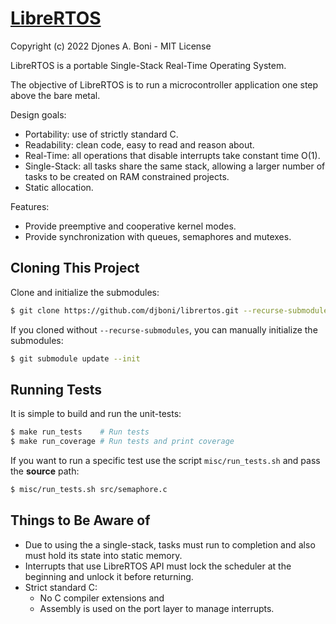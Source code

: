# [LibreRTOS](https://github.com/djboni/librertos)

Copyright (c) 2022 Djones A. Boni - MIT License

LibreRTOS is a portable Single-Stack Real-Time Operating System.

The objective of LibreRTOS is to run a microcontroller application one step
above the bare metal.

Design goals:

- Portability: use of strictly standard C.
- Readability: clean code, easy to read and reason about.
- Real-Time: all operations that disable interrupts take constant time O(1).
- Single-Stack: all tasks share the same stack, allowing a larger number of
  tasks to be created on RAM constrained projects.
- Static allocation.

Features:

- Provide preemptive and cooperative kernel modes.
- Provide synchronization with queues, semaphores and mutexes.

## Cloning This Project

Clone and initialize the submodules:

```sh
$ git clone https://github.com/djboni/librertos.git --recurse-submodules
```

If you cloned without `--recurse-submodules`, you can manually initialize the
submodules:

```sh
$ git submodule update --init
```

## Running Tests

It is simple to build and run the unit-tests:

```sh
$ make run_tests    # Run tests
$ make run_coverage # Run tests and print coverage
```

If you want to run a specific test use the script `misc/run_tests.sh` and pass
the **source** path:

```sh
$ misc/run_tests.sh src/semaphore.c
```

## Things to Be Aware of

- Due to using the a single-stack, tasks must run to completion and also must
  hold its state into static memory.
- Interrupts that use LibreRTOS API must lock the scheduler at the beginning and
  unlock it before returning.
- Strict standard C:
  - No C compiler extensions and
  - Assembly is used on the port layer to manage interrupts.

